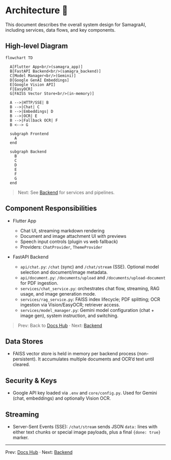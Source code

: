 # Architecture 🧭

This document describes the overall system design for SamagraAI, including services, data flows, and key components.

## High‑level Diagram

```mermaid
flowchart TD

  A[Flutter App<br/>(samagra_app)]
  B[FastAPI Backend<br/>(samagra_backend)]
  C[Model Manager<br/>(Gemini)]
  D[Google GenAI Embeddings]
  E[Google Vision API]
  F[EasyOCR]
  G[FAISS Vector Store<br/>(in-memory)]

  A -->|HTTP/SSE| B
  B -->|Chat| C
  B -->|Embeddings| D
  B -->|OCR| E
  B -->|Fallback OCR| F
  B <--> G

  subgraph Frontend
    A
  end

  subgraph Backend
    B
    C
    D
    E
    F
    G
  end
```

> Next: See [Backend](Backend.md) for services and pipelines.

## Component Responsibilities
- Flutter App
  - Chat UI, streaming markdown rendering
  - Document and image attachment UI with previews
  - Speech input controls (plugin vs web fallback)
  - Providers: `ChatProvider`, `ThemeProvider`

- FastAPI Backend
  - `api/chat.py`: `/chat` (sync) and `/chat/stream` (SSE). Optional model selection and document/image metadata.
  - `api/document.py`: `/documents/upload` and `/documents/upload-document` for PDF ingestion.
  - `services/chat_service.py`: orchestrates chat flow, streaming, RAG usage, and image generation mode.
  - `services/rag_service.py`: FAISS index lifecycle; PDF splitting; OCR ingestion via Vision/EasyOCR; retriever access.
  - `services/model_manager.py`: Gemini model configuration (chat + image gen), system instruction, and switching.

> Prev: Back to [Docs Hub](README.md) · Next: [Backend](Backend.md)

## Data Stores
- FAISS vector store is held in memory per backend process (non-persistent). It accumulates multiple documents and OCR’d text until cleared.

## Security & Keys
- Google API key loaded via `.env` and `core/config.py`. Used for Gemini (chat, embeddings) and optionally Vision OCR.

## Streaming
 - Server-Sent Events (SSE): `/chat/stream` sends JSON `data:` lines with either text chunks or special image payloads, plus a final `{done: true}` marker.

---
Prev: [Docs Hub](README.md) · Next: [Backend](Backend.md)
